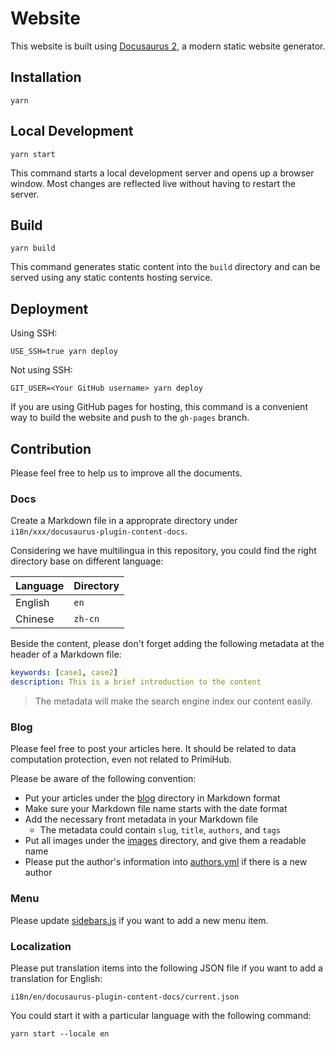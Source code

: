 # Website

This website is built using [Docusaurus 2](https://docusaurus.io/), a modern static website generator.

## Installation

```shell
yarn
```

## Local Development

```shell
yarn start
```

This command starts a local development server and opens up a browser window. Most changes are reflected live without having to restart the server.

## Build

```shell
yarn build
```

This command generates static content into the `build` directory and can be served using any static contents hosting service.

## Deployment

Using SSH:

```shell
USE_SSH=true yarn deploy
```

Not using SSH:

```shell
GIT_USER=<Your GitHub username> yarn deploy
```

If you are using GitHub pages for hosting, this command is a convenient way to build the website and push to the `gh-pages` branch.

## Contribution
Please feel free to help us to improve all the documents.

### Docs
Create a Markdown file in a approprate directory under `i18n/xxx/docusaurus-plugin-content-docs`.

Considering we have multilingua in this repository, you could find the right directory base on different language:

| Language | Directory |
|---|---|
| English | `en` |
| Chinese | `zh-cn` |

Beside the content, please don't forget adding the following metadata at the header of a Markdown file:

```yaml
keywords: [case1, case2]
description: This is a brief introduction to the content
```

> The metadata will make the search engine index our content easily.

### Blog
Please feel free to post your articles here. It should be related to data computation protection, even not related to PrimiHub.

Please be aware of the following convention:

* Put your articles under the [blog](blog) directory in Markdown format
* Make sure your Markdown file name starts with the date format
* Add the necessary front metadata in your Markdown file
  * The metadata could contain `slug`, `title`, `authors`, and `tags`
* Put all images under the [images](blog/images/) directory, and give them a readable name
* Please put the author's information into [authors.yml](blog/authors.yml) if there is a new author

### Menu
Please update [sidebars.js](sidebars.js) if you want to add a new menu item.

### Localization
Please put translation items into the following JSON file if you want to add a translation for English:

```
i18n/en/docusaurus-plugin-content-docs/current.json
```

You could start it with a particular language with the following command:

```shell
yarn start --locale en
```
